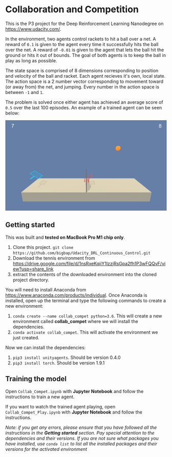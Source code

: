 # Collaboration and Competition
This is the P3 project for the Deep Reinforcement Learning Nanodegree on https://www.udacity.com/.

In the environment, two agents control rackets to hit a ball over a net. A reward of `0.1` is given to the agent every time it successfully hits the ball over the net. A reward of `-0.01` is given to the agent that lets the ball hit the ground or hits it out of bounds. The goal of both agents is to keep the ball in play as long as possible.

The state space is comprised of 8 dimensions corresponding to position and velocity of the ball and racket. Each agent recieves it's own, local state. The action space is a 2 number vector corresponding to movement toward (or away from) the net, and jumping. Every number in the action space is between `-1` and `1`.

The problem is solved once either agent has achieved an average score of `0.5` over the last 100 episodes. An example of a trained agent can be seen below:

![trained agent](./images/trained.gif)

## Getting started
This was built and **tested on MacBook Pro M1 chip only**.

 1. Clone this project. `git clone https://github.com/bigbap/Udacity_DRL_Continuous_Control.git`
 2. Download the tennis environment from https://drive.google.com/file/d/1nsRxeKqiiY1IzzjRsGpa2fh1P3wFQQvF/view?usp=share_link
 3. extract the contents of the downloaded environment into the cloned project directory.

You will need to install Anaconda from https://www.anaconda.com/products/individual. Once Anaconda is installed, open up the terminal and type the following commands to create a new environment:

 1. `conda create --name collab_compet python=3.6`. This will create a new environment called **collab_compet** where we will install the dependencies.
 2. `conda activate collab_compet`. This will activate the environment we just created.

Now we can install the dependencies:

 1. `pip3 install unityagents`. Should be version 0.4.0
 2. `pip3 install torch`. Should be version 1.9.1

## Training the model
Open `Collab_Compet.ipynb` with **Jupyter Notebook** and follow the instructions to train a new agent.

If you want to watch the trained agent playing, open `Collab_Compet_Play.ipynb` with **Jupyter Notebook** and follow the instructions.

*Note: if you get any errors, please ensure that you have followed all the instructions in the **Getting started** section. Pay special attention to the dependencies and their versions. If you are not sure what packages you have installed, use `conda list` to list all the installed packages and their versions for the activated environment*
